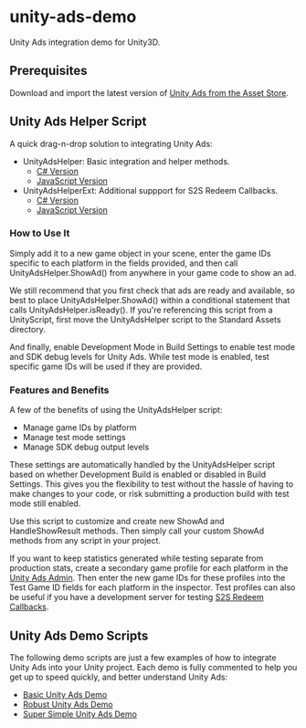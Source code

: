 unity-ads-demo
==============

Unity Ads integration demo for Unity3D.

## Prerequisites

Download and import the latest version of [Unity Ads from the Asset Store](https://www.assetstore.unity3d.com/en/#!/content/21027).

## Unity Ads Helper Script

A quick drag-n-drop solution to integrating Unity Ads:
* UnityAdsHelper: Basic integration and helper methods.
  * [C# Version](Assets/UnityAdsDemo/CSharp/Scripts/UnityAdsHelper.cs) 
  * [JavaScript Version](Assets/UnityAdsDemo/JavaScript/Scripts/UnityAdsHelper.js)
* UnityAdsHelperExt: Additional suppport for S2S Redeem Callbacks.
  * [C# Version](Assets/UnityAdsDemo/CSharp/Scripts/UnityAdsHelperExt.cs) 
  * [JavaScript Version](Assets/UnityAdsDemo/JavaScript/Scripts/UnityAdsHelperExt.js)

### How to Use It

Simply add it to a new game object in your scene, enter the game IDs specific to each platform in the fields provided, and then call UnityAdsHelper.ShowAd() from anywhere in your game code to show an ad.

We still recommend that you first check that ads are ready and available, so best to place UnityAdsHelper.ShowAd() within a conditional statement that calls UnityAdsHelper.isReady(). If you're referencing this script from a UnityScript, first move the UnityAdsHelper script to the Standard Assets directory.

And finally, enable Development Mode in Build Settings to enable test mode and SDK debug levels for Unity Ads. While test mode is enabled, test specific game IDs will be used if they are provided.

### Features and Benefits

A few of the benefits of using the UnityAdsHelper script:
* Manage game IDs by platform 
* Manage test mode settings
* Manage SDK debug output levels

These settings are automatically handled by the UnityAdsHelper script based on whether Development Build is enabled or disabled in Build Settings. This gives you the flexibility to test without the hassle of having to make changes to your code, or risk submitting a production build with test mode still enabled. 

Use this script to customize and create new ShowAd and HandleShowResult methods. Then simply call your custom ShowAd methods from any script in your project.

If you want to keep statistics generated while testing separate from production stats, create a secondary game profile for each platform in the [Unity Ads Admin](http://unityads.unity3d.com/admin/). Then enter the new game IDs for these profiles into the Test Game ID fields for each platform in the inspector. Test profiles can also be useful if you have a development server for testing [S2S Redeem Callbacks](https://github.com/Applifier/unity-ads/wiki/Server-to-server-Redeem-Callbacks).

## Unity Ads Demo Scripts

The following demo scripts are just a few examples of how to integrate Unity Ads into your Unity project. Each demo is fully commented to help you get up to speed quickly, and better understand Unity Ads:
* [Basic Unity Ads Demo](https://gist.github.com/wcoastsands/3d003528a76f94fa2ede)
* [Robust Unity Ads Demo](https://gist.github.com/wcoastsands/ddca26812e5e31bc81e3)
* [Super Simple Unity Ads Demo](https://gist.github.com/wcoastsands/b2b8b018a0ffe07e3aee)

